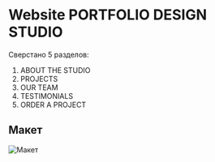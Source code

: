 # Website PORTFOLIO DESIGN STUDIO

Сверстано 5 разделов:
1. ABOUT THE STUDIO
2. PROJECTS
3. OUR TEAM
4. TESTIMONIALS
5. ORDER A PROJECT


## Макет
![Макет](https://github.com/TinaVor/Website/assets/98979211/a3549b3a-5f61-481e-b968-03e3767b5688)
